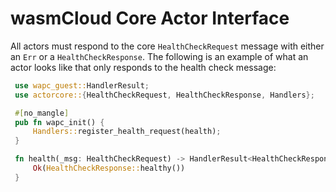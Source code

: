 # wasmCloud Core Actor Interface

All actors must respond to the core `HealthCheckRequest` message with either an `Err`
or a `HealthCheckResponse`. The following is an example of what an actor looks like
that only responds to the health check message:

```rust
 use wapc_guest::HandlerResult;
 use actorcore::{HealthCheckRequest, HealthCheckResponse, Handlers};

 #[no_mangle]
 pub fn wapc_init() {
     Handlers::register_health_request(health);
 }

 fn health(_msg: HealthCheckRequest) -> HandlerResult<HealthCheckResponse> {
     Ok(HealthCheckResponse::healthy())
 }
```
